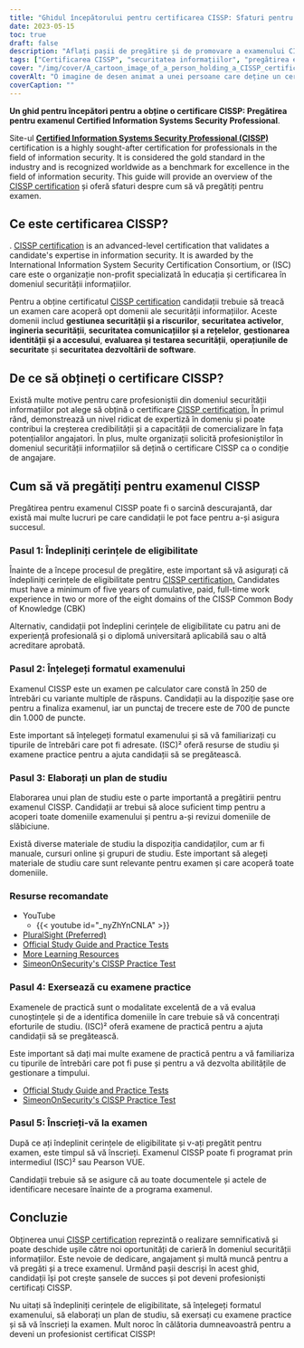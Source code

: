 ```yaml
---
title: "Ghidul începătorului pentru certificarea CISSP: Sfaturi pentru pregătirea examenului"
date: 2023-05-15
toc: true
draft: false
description: "Aflați pașii de pregătire și de promovare a examenului CISSP, o certificare prestigioasă pentru profesioniștii din domeniul securității informațiilor."
tags: ["Certificarea CISSP", "securitatea informațiilor", "pregătirea examenelor", "plan de studiu", "examene practice", "securitate cibernetică", "dezvoltare profesională", "examen de certificare", "ISC2", "oportunități de carieră", "arhitectura de securitate", "securitatea rețelei", "controlul accesului", "gestionarea riscurilor", "criptare", "operațiuni de securitate", "securitate fizică", "continuitatea afacerilor", "recuperare în caz de dezastru", "conformitate", "Sfaturi pentru examenul CISSP", "CISSP materiale de studiu CISSP", "Eligibilitate CISSP", "Formatul examenului CISSP", "CISSP practica examene de practică CISSP", "Înregistrare CISSP", "certificarea securității informațiilor", "certificare profesională de securitate", "managementul securității", "evaluarea securității", "securitate software"]
cover: "/img/cover/A_cartoon_image_of_a_person_holding_a_CISSP_certificate.png"
coverAlt: "O imagine de desen animat a unei persoane care deține un certificat CISSP, cu o bulă de gândire care prezintă diferite subiecte de securitate a informațiilor, cum ar fi arhitectura de securitate, controlul accesului, criptarea și securitatea rețelei."
coverCaption: ""
---
```


**Un ghid pentru începători pentru a obține o certificare CISSP: Pregătirea pentru examenul Certified Information Systems Security Professional**.

Site-ul [**Certified Information Systems Security Professional (CISSP)**](https://www.isc2.org/Certifications/CISSP) certification is a highly sought-after certification for professionals in the field of information security. It is considered the gold standard in the industry and is recognized worldwide as a benchmark for excellence in the field of information security. This guide will provide an overview of the [CISSP certification](https://www.isc2.org/Certifications/CISSP) și oferă sfaturi despre cum să vă pregătiți pentru examen.

## Ce este certificarea CISSP?

. [CISSP certification](https://www.isc2.org/Certifications/CISSP) is an advanced-level certification that validates a candidate's expertise in information security. It is awarded by the International Information System Security Certification Consortium, or (ISC) care este o organizație non-profit specializată în educația și certificarea în domeniul securității informațiilor.

Pentru a obține certificatul [CISSP certification](https://www.isc2.org/Certifications/CISSP) candidații trebuie să treacă un examen care acoperă opt domenii ale securității informațiilor. Aceste domenii includ **gestiunea securității și a riscurilor**, **securitatea activelor**, **ingineria securității**, **securitatea comunicațiilor și a rețelelor**, **gestionarea identității și a accesului**, **evaluarea și testarea securității**, **operațiunile de securitate** și **securitatea dezvoltării de software**.

## De ce să obțineți o certificare CISSP?

Există multe motive pentru care profesioniștii din domeniul securității informațiilor pot alege să obțină o certificare [CISSP certification.](https://www.isc2.org/Certifications/CISSP) În primul rând, demonstrează un nivel ridicat de expertiză în domeniu și poate contribui la creșterea credibilității și a capacității de comercializare în fața potențialilor angajatori. În plus, multe organizații solicită profesioniștilor în domeniul securității informațiilor să dețină o certificare CISSP ca o condiție de angajare.

## Cum să vă pregătiți pentru examenul CISSP

Pregătirea pentru examenul CISSP poate fi o sarcină descurajantă, dar există mai multe lucruri pe care candidații le pot face pentru a-și asigura succesul.

### Pasul 1: Îndepliniți cerințele de eligibilitate

Înainte de a începe procesul de pregătire, este important să vă asigurați că îndepliniți cerințele de eligibilitate pentru [CISSP certification.](https://www.isc2.org/Certifications/CISSP) Candidates must have a minimum of five years of cumulative, paid, full-time work experience in two or more of the eight domains of the CISSP Common Body of Knowledge (CBK)

Alternativ, candidații pot îndeplini cerințele de eligibilitate cu patru ani de experiență profesională și o diplomă universitară aplicabilă sau o altă acreditare aprobată.

### Pasul 2: Înțelegeți formatul examenului

Examenul CISSP este un examen pe calculator care constă în 250 de întrebări cu variante multiple de răspuns. Candidații au la dispoziție șase ore pentru a finaliza examenul, iar un punctaj de trecere este de 700 de puncte din 1.000 de puncte.

Este important să înțelegeți formatul examenului și să vă familiarizați cu tipurile de întrebări care pot fi adresate. (ISC)² oferă resurse de studiu și examene practice pentru a ajuta candidații să se pregătească.

### Pasul 3: Elaborați un plan de studiu

Elaborarea unui plan de studiu este o parte importantă a pregătirii pentru examenul CISSP. Candidații ar trebui să aloce suficient timp pentru a acoperi toate domeniile examenului și pentru a-și revizui domeniile de slăbiciune.

Există diverse materiale de studiu la dispoziția candidaților, cum ar fi manuale, cursuri online și grupuri de studiu. Este important să alegeți materiale de studiu care sunt relevante pentru examen și care acoperă toate domeniile.

### Resurse recomandate
- YouTube
  - {{< youtube id="_nyZhYnCNLA" >}}
- [PluralSight (Preferred)](https://www.pluralsight.com/)
- [Official Study Guide and Practice Tests](https://amzn.to/3LAu3Ly)
- [More Learning Resources](https://simeononsecurity.com/recommendations/learning_resources)
- [SimeonOnSecurity's CISSP Practice Test](https://simeononsecurity.com/cissp-practice-test)

### Pasul 4: Exersează cu examene practice

Examenele de practică sunt o modalitate excelentă de a vă evalua cunoștințele și de a identifica domeniile în care trebuie să vă concentrați eforturile de studiu. (ISC)² oferă examene de practică pentru a ajuta candidații să se pregătească.

Este important să dați mai multe examene de practică pentru a vă familiariza cu tipurile de întrebări care pot fi puse și pentru a vă dezvolta abilitățile de gestionare a timpului.

- [Official Study Guide and Practice Tests](https://amzn.to/3LAu3Ly)
- [SimeonOnSecurity's CISSP Practice Test](https://simeononsecurity.com/cissp-practice-test)

### Pasul 5: Înscrieți-vă la examen

După ce ați îndeplinit cerințele de eligibilitate și v-ați pregătit pentru examen, este timpul să vă înscrieți. Examenul CISSP poate fi programat prin intermediul (ISC)² sau Pearson VUE.

Candidații trebuie să se asigure că au toate documentele și actele de identificare necesare înainte de a programa examenul.

## Concluzie

Obținerea unui [CISSP certification](https://www.isc2.org/Certifications/CISSP) reprezintă o realizare semnificativă și poate deschide ușile către noi oportunități de carieră în domeniul securității informațiilor. Este nevoie de dedicare, angajament și multă muncă pentru a vă pregăti și a trece examenul. Urmând pașii descriși în acest ghid, candidații își pot crește șansele de succes și pot deveni profesioniști certificați CISSP.

Nu uitați să îndepliniți cerințele de eligibilitate, să înțelegeți formatul examenului, să elaborați un plan de studiu, să exersați cu examene practice și să vă înscrieți la examen. Mult noroc în călătoria dumneavoastră pentru a deveni un profesionist certificat CISSP!
